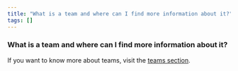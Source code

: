 ```yaml
---
title: "What is a team and where can I find more information about it?"
tags: []
---
```


### What is a team and where can I find more information about it?
If you want to know more about teams, visit the [teams section](../app/features/teams.md).